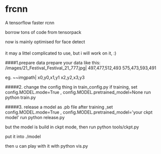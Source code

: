 # frcnn
A tensorflow faster rcnn

borrow tons of code from tensorpack

now is mainly optimised for face detect

####

it may a littel complicated to use, but i will work on it, :)

####1.prepare data
prepare your data like this:
/images/21_Festival_Festival_21_777.jpg| 497,477,512,493 575,473,593,491 

eg. ~~imgpath| x0,y0,x1,y1 x2,y2,x3,y3

#####2. change the config thing in train_config.py
if training, set config.MODEL.mode=True ,
             config.MODEL.pretrained_model=None
run python train.py


#####3. release a model as .pb file
after training ,set config.MODEL.mode=True ,
                    config.MODEL.pretrained_model='your ckpt model'
run python release.py

but the model is build in ckpt mode, then
run python tools/ckpt.py


put it into ./model

then u can play with it with python vis.py

 
